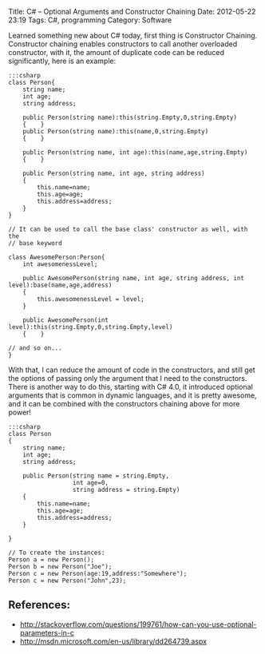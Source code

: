 Title: C# – Optional Arguments and Constructor Chaining
Date: 2012-05-22 23:19
Tags: C#, programming
Category: Software


Learned something new about C# today, first thing is Constructor
Chaining.  Constructor chaining enables constructors to call another
overloaded constructor, with it, the amount of duplicate code can be
reduced significantly, here is an example:

    :::csharp
    class Person{
        string name;
        int age;
        string address;

        public Person(string name):this(string.Empty,0,string.Empty)
        {    }
        public Person(string name):this(name,0,string.Empty)
        {    }

        public Person(string name, int age):this(name,age,string.Empty)
        {    }

        public Person(string name, int age, string address)
        {
            this.name=name;
            this.age=age;
            this.address=address;
        }
    }

    // It can be used to call the base class' constructor as well, with the
    // base keyword

    class AwesomePerson:Person{
        int awesomenessLevel;

        public AwesomePerson(string name, int age, string address, int level):base(name,age,address)
        {
            this.awesomenessLevel = level;
        }

        public AwesomePerson(int level):this(string.Empty,0,string.Empty,level)
        {    }

    // and so on...
    }

With that, I can reduce the amount of code in the constructors, and
still get the options of passing only the argument that I need to the
constructors. There is another way to do this, starting with C# 4.0, it
introduced optional arguments that is common in dynamic languages, and
it is pretty awesome, and it can be combined with the constructors
chaining above for more power!

    :::csharp
    class Person
    {
        string name;
        int age;
        string address;

        public Person(string name = string.Empty,
                      int age=0,
                      string address = string.Empty)
        {
            this.name=name;
            this.age=age;
            this.address=address;
        }

    }

    // To create the instances:
    Person a = new Person();
    Person b = new Person("Joe");
    Person c = new Person(age:19,address:"Somewhere");
    Person c = new Person("John",23);

## References:
* <http://stackoverflow.com/questions/199761/how-can-you-use-optional-parameters-in-c>
* <http://msdn.microsoft.com/en-us/library/dd264739.aspx>
